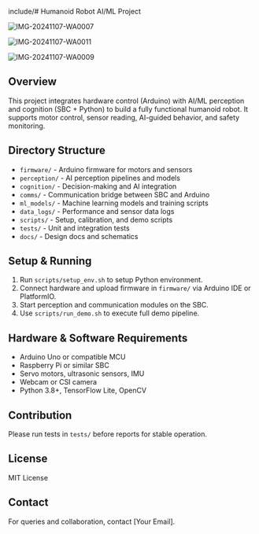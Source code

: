 include/# Humanoid Robot AI/ML Project


![IMG-20241107-WA0007](https://github.com/user-attachments/assets/e60ebf81-c205-4f5a-98f1-e8d59d1137a4)

![IMG-20241107-WA0011](https://github.com/user-attachments/assets/dafb85ea-caed-4061-89c6-f2328393d957)

![IMG-20241107-WA0009](https://github.com/user-attachments/assets/da502000-9306-47ab-9958-d788b8d97fd6)

## Overview
This project integrates hardware control (Arduino) with AI/ML perception and cognition (SBC + Python) to build a fully functional humanoid robot. It supports motor control, sensor reading, AI-guided behavior, and safety monitoring.

## Directory Structure
- `firmware/` - Arduino firmware for motors and sensors
- `perception/` - AI perception pipelines and models
- `cognition/` - Decision-making and AI integration
- `comms/` - Communication bridge between SBC and Arduino
- `ml_models/` - Machine learning models and training scripts
- `data_logs/` - Performance and sensor data logs
- `scripts/` - Setup, calibration, and demo scripts
- `tests/` - Unit and integration tests
- `docs/` - Design docs and schematics

## Setup & Running
1. Run `scripts/setup_env.sh` to setup Python environment.
2. Connect hardware and upload firmware in `firmware/` via Arduino IDE or PlatformIO.
3. Start perception and communication modules on the SBC.
4. Use `scripts/run_demo.sh` to execute full demo pipeline.

## Hardware & Software Requirements
- Arduino Uno or compatible MCU
- Raspberry Pi or similar SBC
- Servo motors, ultrasonic sensors, IMU
- Webcam or CSI camera
- Python 3.8+, TensorFlow Lite, OpenCV

## Contribution
Please run tests in `tests/` before reports for stable operation.

## License
MIT License

## Contact
For queries and collaboration, contact [Your Email].


